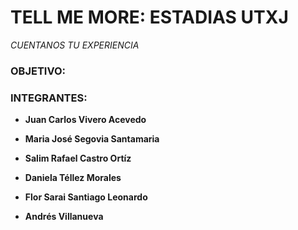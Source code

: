 # TELL ME MORE: ESTADIAS UTXJ
_CUENTANOS TU EXPERIENCIA_


### OBJETIVO:

### INTEGRANTES:

* **Juan Carlos Vivero Acevedo**
* **Maria José Segovia Santamaria**
* **Salim Rafael Castro Ortíz**
* **Daniela Téllez Morales**
* **Flor Sarai Santiago Leonardo**

* **Andrés Villanueva**

